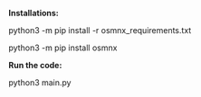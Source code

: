 **Installations:**

python3 -m pip install -r osmnx_requirements.txt

python3 -m pip install osmnx


**Run the code:**

python3 main.py